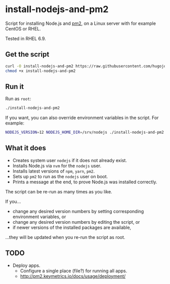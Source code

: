 # install-nodejs-and-pm2

Script for installing Node.js and [pm2](https://pm2.keymetrics.io/), on a Linux server with for example CentOS or RHEL.

Tested in RHEL 6.9.

## Get the script

```bash
curl -O install-nodejs-and-pm2 https://raw.githubusercontent.com/hugojosefson/install-nodejs-and-pm2/master/install-nodejs-and-pm2
chmod +x install-nodejs-and-pm2
```

## Run it

Run as `root`:

```bash
./install-nodejs-and-pm2
```

If you want, you can also override environment variables in the script. For example:

```bash
NODEJS_VERSION=12 NODEJS_HOME_DIR=/srv/nodejs ./install-nodejs-and-pm2
```

## What it does

 * Creates system user `nodejs` if it does not already exist.
 * Installs Node.js via `nvm` for the `nodejs` user.
 * Installs latest versions of `npm`, `yarn`, `pm2`.
 * Sets up `pm2` to run as the `nodejs` user on boot.
 * Prints a message at the end, to prove Node.js was installed correctly.

The script can be re-run as many times as you like.

If you...

 * change any desired version numbers by setting corresponding
environment variables, or
 * change any desired version numbers by editing the script, or
 * if newer versions of the installed packages are available,

...they will be updated when you re-run the script as root.

## TODO

 * Deploy apps.
    * Configure a single place (file?) for running all apps.
    * http://pm2.keymetrics.io/docs/usage/deployment/
